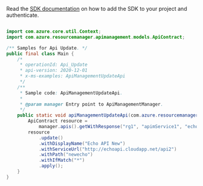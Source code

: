 Read the [SDK documentation](https://github.com/Azure/azure-sdk-for-java/blob/azure-resourcemanager-apimanagement_1.0.0-beta.2/sdk/apimanagement/azure-resourcemanager-apimanagement/README.md) on how to add the SDK to your project and authenticate.

```java

import com.azure.core.util.Context;
import com.azure.resourcemanager.apimanagement.models.ApiContract;

/** Samples for Api Update. */
public final class Main {
    /*
     * operationId: Api_Update
     * api-version: 2020-12-01
     * x-ms-examples: ApiManagementUpdateApi
     */
    /**
     * Sample code: ApiManagementUpdateApi.
     *
     * @param manager Entry point to ApiManagementManager.
     */
    public static void apiManagementUpdateApi(com.azure.resourcemanager.apimanagement.ApiManagementManager manager) {
        ApiContract resource =
            manager.apis().getWithResponse("rg1", "apimService1", "echo-api", Context.NONE).getValue();
        resource
            .update()
            .withDisplayName("Echo API New")
            .withServiceUrl("http://echoapi.cloudapp.net/api2")
            .withPath("newecho")
            .withIfMatch("*")
            .apply();
    }
}
```
